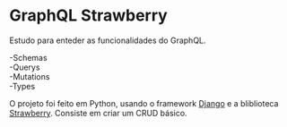 # GraphQL Strawberry


 Estudo para enteder as funcionalidades do GraphQL. 

-Schemas<br>
-Querys<br>
-Mutations<br>
-Types<br>


O projeto foi feito em Python, usando o framework <a href="https://www.djangoproject.com>strawberry">Django</a> e a bliblioteca <a href="https://strawberry.rocks">Strawberry</a>. Consiste em criar um CRUD
básico.




